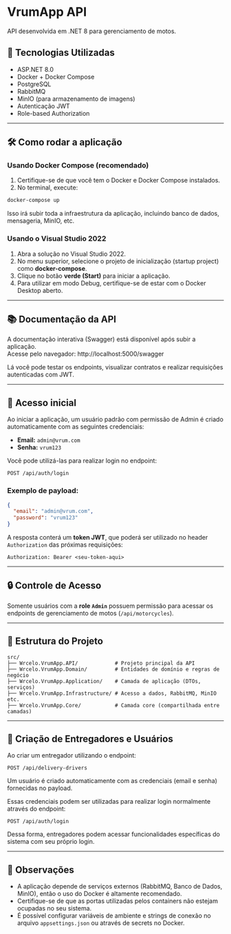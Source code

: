 # VrumApp API

API desenvolvida em .NET 8 para gerenciamento de motos.

## 🚀 Tecnologias Utilizadas

- ASP.NET 8.0
- Docker + Docker Compose
- PostgreSQL
- RabbitMQ
- MinIO (para armazenamento de imagens)
- Autenticação JWT
- Role-based Authorization

---

## 🛠 Como rodar a aplicação

### Usando Docker Compose (recomendado)

1. Certifique-se de que você tem o Docker e Docker Compose instalados.
2. No terminal, execute:

```bash
docker-compose up
```

Isso irá subir toda a infraestrutura da aplicação, incluindo banco de dados, mensageria, MinIO, etc.

### Usando o Visual Studio 2022

1. Abra a solução no Visual Studio 2022.
2. No menu superior, selecione o projeto de inicialização (startup project) como **docker-compose**.
3. Clique no botão **verde (Start)** para iniciar a aplicação.
4. Para utilizar em modo Debug, certifique-se de estar com o Docker Desktop aberto.

---

## 📚 Documentação da API

A documentação interativa (Swagger) está disponível após subir a aplicação.  
Acesse pelo navegador: http://localhost:5000/swagger

Lá você pode testar os endpoints, visualizar contratos e realizar requisições autenticadas com JWT.

---

## 🔐 Acesso inicial

Ao iniciar a aplicação, um usuário padrão com permissão de Admin é criado automaticamente com as seguintes credenciais:

- **Email:** `admin@vrum.com`  
- **Senha:** `vrum123`

Você pode utilizá-las para realizar login no endpoint:

```
POST /api/auth/login
```

### Exemplo de payload:

```json
{
  "email": "admin@vrum.com",
  "password": "vrum123"
}
```

A resposta conterá um **token JWT**, que poderá ser utilizado no header `Authorization` das próximas requisições:

```
Authorization: Bearer <seu-token-aqui>
```

---

## 🔒 Controle de Acesso

Somente usuários com a **role `Admin`** possuem permissão para acessar os endpoints de gerenciamento de motos (`/api/motorcycles`).

---

## 📂 Estrutura do Projeto

```
src/
├── Wrcelo.VrumApp.API/            # Projeto principal da API
├── Wrcelo.VrumApp.Domain/         # Entidades de domínio e regras de negócio
├── Wrcelo.VrumApp.Application/    # Camada de aplicação (DTOs, serviços)
├── Wrcelo.VrumApp.Infrastructure/ # Acesso a dados, RabbitMQ, MinIO etc.
├── Wrcelo.VrumApp.Core/           # Camada core (compartilhada entre camadas)
```

---

## 👤 Criação de Entregadores e Usuários

Ao criar um entregador utilizando o endpoint:

```
POST /api/delivery-drivers
```

Um usuário é criado automaticamente com as credenciais (email e senha) fornecidas no payload.

Essas credenciais podem ser utilizadas para realizar login normalmente através do endpoint:

```
POST /api/auth/login
```

Dessa forma, entregadores podem acessar funcionalidades específicas do sistema com seu próprio login.

---

## 📌 Observações

- A aplicação depende de serviços externos (RabbitMQ, Banco de Dados, MinIO), então o uso do Docker é altamente recomendado.
- Certifique-se de que as portas utilizadas pelos containers não estejam ocupadas no seu sistema.
- É possível configurar variáveis de ambiente e strings de conexão no arquivo `appsettings.json` ou através de secrets no Docker.
